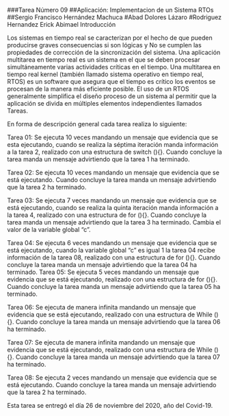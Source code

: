 ###Tarea Número 09
##Aplicación: Implementacion de un Sistema RTOs
##Sergio Francisco Hernández Machuca
#Abad Dolores Lázaro
#Rodriguez Hernandez Erick Abimael
Introducción

Los sistemas en tiempo real se caracterizan por el hecho de que pueden producirse graves consecuencias si son lógicas y No se cumplen las propiedades de corrección de la sincronización del sistema. Una aplicación multitarea en tiempo real es un sistema en el que se deben procesar simultáneamente varias actividades críticas en el tiempo. Una multitarea en tiempo real kernel (también llamado sistema operativo en tiempo real, RTOS) es un software que asegura que el tiempo es crítico los eventos se procesan de la manera más eficiente posible. El uso de un RTOS generalmente simplifica el diseño proceso de un sistema al permitir que la aplicación se divida en múltiples elementos independientes llamados Tareas.

En forma de descripción general cada tarea realiza lo siguiente:

Tarea 01: Se ejecuta 10 veces mandando un mensaje que evidencia que se esta ejecutando, cuando se realiza la séptima iteración manda información a la tarea 2, realizado con una estructura de switch (){}. Cuando concluye la tarea manda un mensaje advirtiendo que la tarea 1 ha terminado.

Tarea 02: Se ejecuta 10 veces mandando un mensaje que evidencia que se está ejecutando. Cuando concluye la tarea manda un mensaje advirtiendo que la tarea 2 ha terminado.

Tarea 03: Se ejecuta 7 veces mandando un mensaje que evidencia que se está ejecutando, cuando se realiza la quinta iteración manda información a la tarea 4, realizado con una estructura de for (){}. Cuando concluye la tarea manda un mensaje advirtiendo que la tarea 3 ha terminado. Cambia el valor de la variable global “c”.

Tarea 04: Se ejecuta 6 veces mandando un mensaje que evidencia que se está ejecutando, cuando la variable global “c” es igual 1 la tarea 04 recibe información de la tarea 08, realizado con una estructura de for (){}. Cuando concluye la tarea manda un mensaje advirtiendo que la tarea 04 ha terminado. Tarea 05: Se ejecuta 5 veces mandando un mensaje que evidencia que se está ejecutando, realizado con una estructura de for (){}. Cuando concluye la tarea manda un mensaje advirtiendo que la tarea 05 ha terminado.

Tarea 06: Se ejecuta de manera infinita mandando un mensaje que evidencia que se está ejecutando, realizado con una estructura de While (){}. Cuando concluye la tarea manda un mensaje advirtiendo que la tarea 06 ha terminado.

Tarea 07: Se ejecuta de manera infinita mandando un mensaje que evidencia que se está ejecutando, realizado con una estructura de While (){}. Cuando concluye la tarea manda un mensaje advirtiendo que la tarea 07 ha terminado.

Tarea 08: Se ejecuta 2 veces mandando un mensaje que evidencia que se está ejecutando. Cuando concluye la tarea manda un mensaje advirtiendo que la tarea 2 ha terminado.

Esta tarea se entregó el día 26 de noviembre del 2020, año del Covid-19.